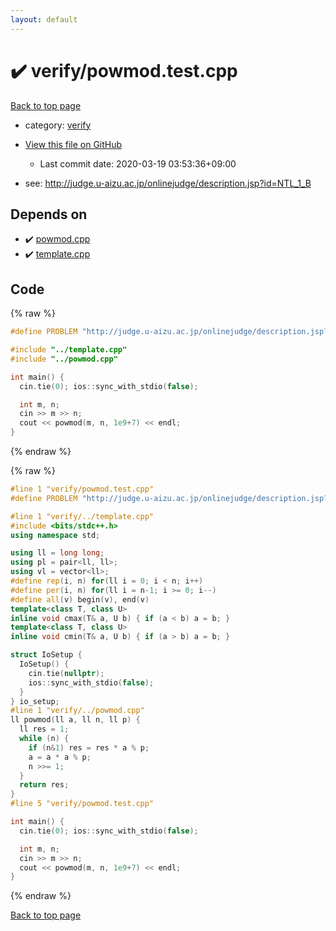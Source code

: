 ```yaml
---
layout: default
---
```


<!-- mathjax config similar to math.stackexchange -->
<script type="text/javascript" async
  src="https://cdnjs.cloudflare.com/ajax/libs/mathjax/2.7.5/MathJax.js?config=TeX-MML-AM_CHTML">
</script>
<script type="text/x-mathjax-config">
  MathJax.Hub.Config({
    TeX: { equationNumbers: { autoNumber: "AMS" }},
    tex2jax: {
      inlineMath: [ ['$','$'] ],
      processEscapes: true
    },
    "HTML-CSS": { matchFontHeight: false },
    displayAlign: "left",
    displayIndent: "2em"
  });
</script>

<script type="text/javascript" src="https://cdnjs.cloudflare.com/ajax/libs/jquery/3.4.1/jquery.min.js"></script>
<script src="https://cdn.jsdelivr.net/npm/jquery-balloon-js@1.1.2/jquery.balloon.min.js" integrity="sha256-ZEYs9VrgAeNuPvs15E39OsyOJaIkXEEt10fzxJ20+2I=" crossorigin="anonymous"></script>
<script type="text/javascript" src="../../assets/js/copy-button.js"></script>
<link rel="stylesheet" href="../../assets/css/copy-button.css" />


# :heavy_check_mark: verify/powmod.test.cpp

<a href="../../index.html">Back to top page</a>

* category: <a href="../../index.html#e8418d1d706cd73548f9f16f1d55ad6e">verify</a>
* <a href="{{ site.github.repository_url }}/blob/master/verify/powmod.test.cpp">View this file on GitHub</a>
    - Last commit date: 2020-03-19 03:53:36+09:00


* see: <a href="http://judge.u-aizu.ac.jp/onlinejudge/description.jsp?id=NTL_1_B">http://judge.u-aizu.ac.jp/onlinejudge/description.jsp?id=NTL_1_B</a>


## Depends on

* :heavy_check_mark: <a href="../../library/powmod.cpp.html">powmod.cpp</a>
* :heavy_check_mark: <a href="../../library/template.cpp.html">template.cpp</a>


## Code

<a id="unbundled"></a>
{% raw %}
```cpp
#define PROBLEM "http://judge.u-aizu.ac.jp/onlinejudge/description.jsp?id=NTL_1_B"

#include "../template.cpp"
#include "../powmod.cpp"

int main() {
  cin.tie(0); ios::sync_with_stdio(false);

  int m, n;
  cin >> m >> n;
  cout << powmod(m, n, 1e9+7) << endl;
}

```
{% endraw %}

<a id="bundled"></a>
{% raw %}
```cpp
#line 1 "verify/powmod.test.cpp"
#define PROBLEM "http://judge.u-aizu.ac.jp/onlinejudge/description.jsp?id=NTL_1_B"

#line 1 "verify/../template.cpp"
#include <bits/stdc++.h>
using namespace std;

using ll = long long;
using pl = pair<ll, ll>;
using vl = vector<ll>;
#define rep(i, n) for(ll i = 0; i < n; i++)
#define per(i, n) for(ll i = n-1; i >= 0; i--)
#define all(v) begin(v), end(v)
template<class T, class U>
inline void cmax(T& a, U b) { if (a < b) a = b; }
template<class T, class U>
inline void cmin(T& a, U b) { if (a > b) a = b; }

struct IoSetup {
  IoSetup() {
    cin.tie(nullptr);
    ios::sync_with_stdio(false);
  }
} io_setup;
#line 1 "verify/../powmod.cpp"
ll powmod(ll a, ll n, ll p) {
  ll res = 1;
  while (n) {
    if (n&1) res = res * a % p;
    a = a * a % p;
    n >>= 1;
  }
  return res;
}
#line 5 "verify/powmod.test.cpp"

int main() {
  cin.tie(0); ios::sync_with_stdio(false);

  int m, n;
  cin >> m >> n;
  cout << powmod(m, n, 1e9+7) << endl;
}

```
{% endraw %}

<a href="../../index.html">Back to top page</a>

